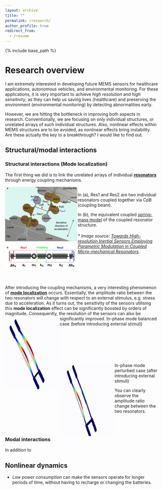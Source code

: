 ```yaml
---
layout: archive
title: ""
permalink: /research/
author_profile: true
redirect_from:
  - /resume
---
```


{% include base_path %}

Research overview
======

I am extremely interested in developing future MEMS sensors for healthcare applications, autonomous vehicles, and environmental monitoring. For these applications, it is very important to achieve <i>high resolution</i> and <i>high sensitivity</i>, as they can help us saving lives (healthcare) and preserving the environment (environmental monitoring) by detecting abnormalities early.

However, we are hitting the bottleneck in improving both aspects in research. Conventionally, we are focusing on only individual structures, or unrelated arrays of such individual structures. Also, nonlinear effects within MEMS structures are to be avoided, as nonlinear effects bring instability. Are these actually the key to a breakthrough? I would like to find out.

## Structural/modal interactions

### Structural interactions (Mode localization)

The first thing we did is to link the unrelated arrays of individual <a href="https://en.wikipedia.org/wiki/Resonator"><b>resonators</b></a> through energy coupling mechanisms.

<img align="left" src="/images/CoupledResonators.PNG" height="268" width="239">

<br>
In (a), Res1 and Res2 are two individual resonators coupled together via CpB (coupling beam).

In (b), the equivalent coupled <a href="https://en.wikipedia.org/wiki/Effective_mass_(spring%E2%80%93mass_system)">spring-mass model</a> of the coupled resonator structure.

###### * Image source: <a href="https://journals.aps.org/prapplied/abstract/10.1103/PhysRevApplied.12.044005"> Towards High-resolution Inertial Sensors Employing Parametric Modulation in Coupled Micro-mechanical Resonators</a>.

<br>
<br>
<br>
<br>
After introducing the coupling mechanisms, a very interesting phenomenon of <a href="https://www.sciencedirect.com/science/article/abs/pii/0022460X8890226X"> <b>mode localization</b></a> occurs. Essentially, the amplitude ratio between the two resonators will change with respect to an external stimulus, e.g. stress due to acceleration. As it turns out, the sensitivity of the sensors utilising this <b>mode localization</b> effect can be significantly boosted by orders of magnitude. Consequently, the resolution of the sensors can also be significantly improved.


<img align="left" src="/images/InPhaseModeBalanced.gif" height="240" width="180">
In-phase mode balanced case (before introducing external stimuli)
<br>
<br>
<br>
<br>
<br>
<br>
<br>
<br>

<img align="left" src="/images/InPhaseModePerturbed.gif" height="240" width="180">
In-phase mode perturbed case (after introducing external stimuli)

You can clearly observe the amplitude ratio change between the two resonators.
<br>
<br>
<br>
<br>

### Modal interactions

In addition to

## Nonlinear dynamics


* <i>Low power consumption</i> can make the sensors operate for longer periods of time, without having to recharge or changing the batteries.
